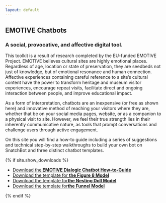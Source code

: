 ```yaml
---
layout: default
---
```

## EMOTIVE Chatbots
### A social, provocative, and affective digital tool.

This toolkit is a result of research completed by the EU-funded EMOTIVE Project. EMOTIVE believes cultural sites are highly emotional places. Regardless of age, location or state of preservation, they are seedbeds not just of knowledge, but of emotional resonance and human connection. Affective experiences containing careful reference to a site’s cultural content have the power to transform heritage and museum visitor experiences, encourage repeat visits, facilitate direct and ongoing interaction between people, and improve educational impact.

As a form of interpretation, chatbots are an inexpensive (or free as shown here) and innovative method of reaching your visitors where they are, whether that be on your social media pages, website, or as a companion to a physical visit to site. However, we feel their true strength lies in their inherently communicative nature, as tools that prompt conversations and challenge users through active engagement.

On this site you will find a how-to guide including a series of suggestions and technical step-by-step walkthroughs to build your own bot on SnatchBot and three distinct chatbot templates.



{% if site.show_downloads %}
        <ul class="downloads">
          <li><a href="{{ EMOTIVE_UpdatedHow-to-Guide.pdf }}">Download the<strong> EMOTIVE Dialogic Chatbot How-to-Guide</strong></a></li>
          <li><a href="{{ EMOTIVEFigure8Model.txt }}">Download the template for <strong>the Figure 8 Model </strong></a></li>
          <li><a href="{{ EMOTIVENestingDollModel.txt }}">Download the template for<strong>the Nesting Doll Model </strong></a></li>
          <li><a href="{{ EMOTIVEFunnelModel.txt }}">Download the template for<strong>the Funnel Model </strong></a></li>
        </ul>
        {% endif %}
